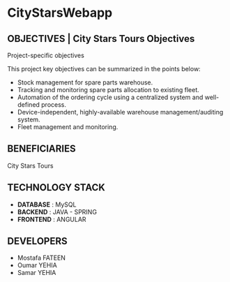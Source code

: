 # CityStarsWebapp

## OBJECTIVES | City Stars Tours Objectives
Project-specific objectives

This project key objectives can be summarized in the points below:
* Stock management for spare parts warehouse.
* Tracking and monitoring spare parts allocation to existing fleet.
* Automation of the ordering cycle using a centralized system and well-defined process.
* Device-independent, highly-available warehouse management/auditing system.
* Fleet management and monitoring.

## BENEFICIARIES
City Stars Tours

## TECHNOLOGY STACK
* **DATABASE** : MySQL
* **BACKEND** : JAVA - SPRING
* **FRONTEND** : ANGULAR

## DEVELOPERS
* Mostafa FATEEN
* Oumar YEHIA
* Samar YEHIA